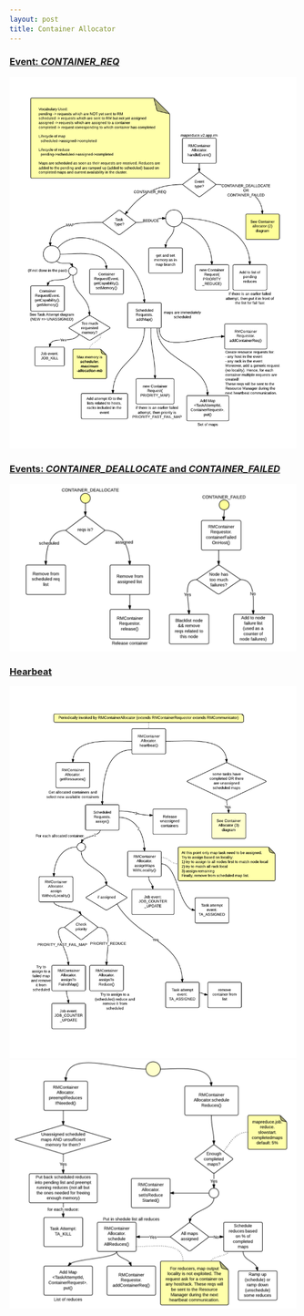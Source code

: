 ```yaml
---
layout: post
title: Container Allocator
---
```

### <a href="#event-container-req" id="event-container-req">Event: *CONTAINER_REQ*</a>
![](public/images/53305f84-2148-41e9-91d7-5de20a009433.png)
### <a href="#events-container-deallocate-and-container-failed" id="events-container-deallocate-and-container-failed">Events: *CONTAINER_DEALLOCATE* and *CONTAINER_FAILED*</a>
![](public/images/53305fb7-bab8-4db2-a85a-075a0a00da32.png)
### <a href="#hearbeat" id="hearbeat">Hearbeat</a>
![](public/images/53305fea-d334-4a5b-bcad-64240a00d013.png)
![](public/images/5330601e-86ac-444f-b4e4-54de0a004cb7.png)
